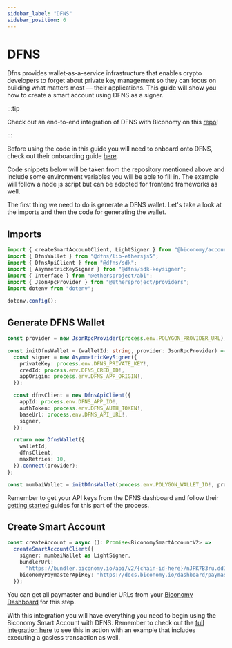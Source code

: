 ```yaml
---
sidebar_label: "DFNS"
sidebar_position: 6
---
```


# DFNS

Dfns provides wallet-as-a-service infrastructure that enables crypto developers to forget about private key management so they can focus on building what matters most — their applications. This guide will show you how to create a smart account using DFNS as a signer.

:::tip

Check out an end-to-end integration of DFNS with Biconomy on this [repo](https://github.com/dfnsext/typescript-sdk/tree/m/examples/ethersjs/v5/biconomy-aa-gasless)!

:::

Before using the code in this guide you will need to onboard onto DFNS, check out their onboarding guide [here](https://docs.dfns.co/dfns-docs/getting-started/gettingstarted).

Code snippets below will be taken from the repository mentioned above and include some environment variables you will be able to fill in. The example will follow a node js script but can be adopted for frontend frameworks as well.

The first thing we need to do is generate a DFNS wallet. Let's take a look at the imports and then the code for generating the wallet.

## Imports

```typescript
import { createSmartAccountClient, LightSigner } from "@biconomy/account";
import { DfnsWallet } from "@dfns/lib-ethersjs5";
import { DfnsApiClient } from "@dfns/sdk";
import { AsymmetricKeySigner } from "@dfns/sdk-keysigner";
import { Interface } from "@ethersproject/abi";
import { JsonRpcProvider } from "@ethersproject/providers";
import dotenv from "dotenv";

dotenv.config();
```

## Generate DFNS Wallet

```typescript
const provider = new JsonRpcProvider(process.env.POLYGON_PROVIDER_URL);

const initDfnsWallet = (walletId: string, provider: JsonRpcProvider) => {
  const signer = new AsymmetricKeySigner({
    privateKey: process.env.DFNS_PRIVATE_KEY!,
    credId: process.env.DFNS_CRED_ID!,
    appOrigin: process.env.DFNS_APP_ORIGIN!,
  });

  const dfnsClient = new DfnsApiClient({
    appId: process.env.DFNS_APP_ID!,
    authToken: process.env.DFNS_AUTH_TOKEN!,
    baseUrl: process.env.DFNS_API_URL!,
    signer,
  });

  return new DfnsWallet({
    walletId,
    dfnsClient,
    maxRetries: 10,
  }).connect(provider);
};

const mumbaiWallet = initDfnsWallet(process.env.POLYGON_WALLET_ID!, provider);
```

Remember to get your API keys from the DFNS dashboard and follow their [getting started](https://docs.dfns.co/dfns-docs/getting-started/gettingstarted) guides for this part of the process.

## Create Smart Account

```typescript
const createAccount = async (): Promise<BiconomySmartAccountV2> =>
  createSmartAccountClient({
    signer: mumbaiWallet as LightSigner,
    bundlerUrl:
      "https://bundler.biconomy.io/api/v2/{chain-id-here}/nJPK7B3ru.dd7f7861-190d-41bd-af80-6877f74b8f44",
    biconomyPaymasterApiKey: "https://docs.biconomy.io/dashboard/paymaster", // <-- Read about this here
  });
```

You can get all paymaster and bundler URLs from your [Biconomy Dashboard](https://dashboard.biconomy.io/) for this step.

With this integration you will have everything you need to begin using the Biconomy Smart Account with DFNS. Remember to check out the [full integration here](https://github.com/dfnsext/typescript-sdk/tree/m/examples/ethersjs/v5/biconomy-aa-gasless) to see this in action with an example that includes executing a gasless transaction as well.
